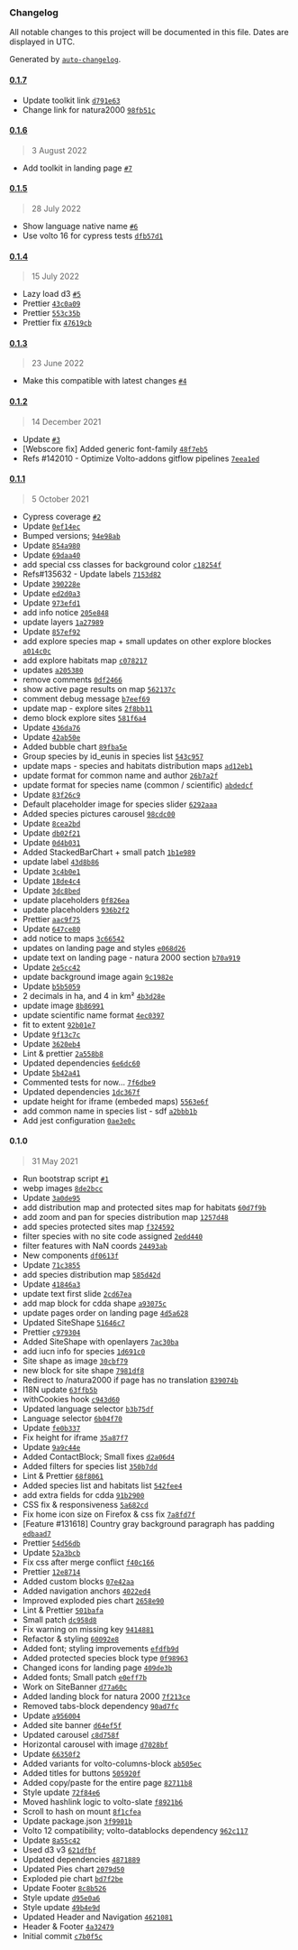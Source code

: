 ### Changelog

All notable changes to this project will be documented in this file. Dates are displayed in UTC.

Generated by [`auto-changelog`](https://github.com/CookPete/auto-changelog).

#### [0.1.7](https://github.com/eea/volto-n2k/compare/0.1.6...0.1.7)

- Update toolkit link [`d791e63`](https://github.com/eea/volto-n2k/commit/d791e63603d750afbead921f1cebbf90902dc8e2)
- Change link for natura2000 [`98fb51c`](https://github.com/eea/volto-n2k/commit/98fb51c76320ac47e6bbeb0e4012cc49932c17d2)

#### [0.1.6](https://github.com/eea/volto-n2k/compare/0.1.5...0.1.6)

> 3 August 2022

- Add toolkit in landing page [`#7`](https://github.com/eea/volto-n2k/pull/7)

#### [0.1.5](https://github.com/eea/volto-n2k/compare/0.1.4...0.1.5)

> 28 July 2022

- Show language native name [`#6`](https://github.com/eea/volto-n2k/pull/6)
- Use volto 16 for cypress tests [`dfb57d1`](https://github.com/eea/volto-n2k/commit/dfb57d12d37dbeb1aa8c0d87cf8cc950cdf27d13)

#### [0.1.4](https://github.com/eea/volto-n2k/compare/0.1.3...0.1.4)

> 15 July 2022

- Lazy load d3 [`#5`](https://github.com/eea/volto-n2k/pull/5)
- Prettier [`43c0a09`](https://github.com/eea/volto-n2k/commit/43c0a090f481f81e7cadcfcda59b5dcc02dd8f1a)
- Prettier [`553c35b`](https://github.com/eea/volto-n2k/commit/553c35b2c9b34adb8fb630f2ec41f2ffd2cf22b0)
- Prettier fix [`47619cb`](https://github.com/eea/volto-n2k/commit/47619cb286ff939df397c483c18cc532c58b7547)

#### [0.1.3](https://github.com/eea/volto-n2k/compare/0.1.2...0.1.3)

> 23 June 2022

- Make this compatible with latest changes [`#4`](https://github.com/eea/volto-n2k/pull/4)

#### [0.1.2](https://github.com/eea/volto-n2k/compare/0.1.1...0.1.2)

> 14 December 2021

- Update [`#3`](https://github.com/eea/volto-n2k/pull/3)
- [Webscore fix] Added generic font-family [`48f7eb5`](https://github.com/eea/volto-n2k/commit/48f7eb59c956a1705579ec1796160d31fad77f96)
- Refs #142010 - Optimize Volto-addons gitflow pipelines [`7eea1ed`](https://github.com/eea/volto-n2k/commit/7eea1ed2f0360830658266cc44ce9a5de6381776)

#### [0.1.1](https://github.com/eea/volto-n2k/compare/0.1.0...0.1.1)

> 5 October 2021

- Cypress coverage [`#2`](https://github.com/eea/volto-n2k/pull/2)
- Update [`0ef14ec`](https://github.com/eea/volto-n2k/commit/0ef14ec745d6642f3c45f7f5b4138e210329e60c)
- Bumped versions; [`94e98ab`](https://github.com/eea/volto-n2k/commit/94e98ab1c21b7b25b5383d62398ed01a02c5cbc9)
- Update [`854a980`](https://github.com/eea/volto-n2k/commit/854a98070c034c402c85bf35eaa4e881fd8d6e9b)
- Update [`69daa40`](https://github.com/eea/volto-n2k/commit/69daa4081f6fe4f2619ef15ab36b2c0fa3c6b80b)
- add special css classes for background color [`c18254f`](https://github.com/eea/volto-n2k/commit/c18254ff771444d5357d0502703fe2462faf9d3f)
- Refs#135632 - Update labels [`7153d82`](https://github.com/eea/volto-n2k/commit/7153d82950cebdbfb2c9b59e382781864cd874e5)
- Update [`390228e`](https://github.com/eea/volto-n2k/commit/390228e918e8447ab8d937ea7ce69859ea9143dc)
- Update [`ed2d0a3`](https://github.com/eea/volto-n2k/commit/ed2d0a34b935c5fe6f447bb8e879ad1037ec5cd3)
- Update [`973efd1`](https://github.com/eea/volto-n2k/commit/973efd11944579182bb988f4e0952a86fe64eb63)
- add info notice [`205e848`](https://github.com/eea/volto-n2k/commit/205e84836e65bab95f6255f0e9c75a2ccef75aba)
- update layers [`1a27989`](https://github.com/eea/volto-n2k/commit/1a2798945d9646fe0c3a01d6f760ae79e679c436)
- Update [`857ef92`](https://github.com/eea/volto-n2k/commit/857ef923aed09d4b51811651ad56f2c657b89888)
- add explore species map + small updates on other explore blockes [`a014c0c`](https://github.com/eea/volto-n2k/commit/a014c0c3089fb54cc7dbcedffdbda3ef5c2acc10)
- add explore habitats map [`c078217`](https://github.com/eea/volto-n2k/commit/c07821796b197e48e787c304f4e291eb267be983)
- updates [`a205380`](https://github.com/eea/volto-n2k/commit/a2053804a9d0c214d37d28f1c8414a6fcedf6b11)
- remove comments [`0df2466`](https://github.com/eea/volto-n2k/commit/0df24662107c3160c63bc0c2efbbb4f4c137ad32)
- show active page results on map [`562137c`](https://github.com/eea/volto-n2k/commit/562137cc760b7fef1033cfb841049391e58d2135)
- comment debug message [`b7eef69`](https://github.com/eea/volto-n2k/commit/b7eef69f835ff4e0e9b31cf5e606168030ab2fd8)
- update map - explore sites [`2f8bb11`](https://github.com/eea/volto-n2k/commit/2f8bb11f3297b57c36c5cae3e8db24099b57fa88)
- demo block explore sites [`581f6a4`](https://github.com/eea/volto-n2k/commit/581f6a448b271f27dafd674997ea4f4ca36cc2a2)
- Update [`436da76`](https://github.com/eea/volto-n2k/commit/436da76e02085a1b15764bc6ece1a7c9c31d2676)
- Update [`42ab50e`](https://github.com/eea/volto-n2k/commit/42ab50e6681a47251d15ac06b836c6f8c27157fa)
- Added bubble chart [`89fba5e`](https://github.com/eea/volto-n2k/commit/89fba5e5db41aa955ba2d0ed58c9f0042c461504)
- Group species by id_eunis in species list [`543c957`](https://github.com/eea/volto-n2k/commit/543c9573b53acd8eecc9afbb6ae7beeddba53966)
- update maps - species and habitats distribution maps [`ad12eb1`](https://github.com/eea/volto-n2k/commit/ad12eb141907d6f28444f1eafc3f687735d2a68d)
- update format for common name and author [`26b7a2f`](https://github.com/eea/volto-n2k/commit/26b7a2f3d20c7701b57fb24f39fc7dfeceec3ce8)
- update format for species name (common / scientific) [`abdedcf`](https://github.com/eea/volto-n2k/commit/abdedcfe645665031dedf050fd2c5cdde8c14a50)
- Update [`83f26c9`](https://github.com/eea/volto-n2k/commit/83f26c91657ee8d272be6cd98e9e63aa4d192582)
- Default placeholder image for species slider [`6292aaa`](https://github.com/eea/volto-n2k/commit/6292aaa29d5c71c528e85b0bd1d4f2cb36d5986f)
- Added species pictures carousel [`98cdc00`](https://github.com/eea/volto-n2k/commit/98cdc00b90376b79426e73dc3a6e742197b5ef3d)
- Update [`8cea2bd`](https://github.com/eea/volto-n2k/commit/8cea2bdc228899bfef86af28fd9cc71fb01f728c)
- Update [`db02f21`](https://github.com/eea/volto-n2k/commit/db02f212a321c92e7e34668fed293b2dfdc0004f)
- Update [`0d4b031`](https://github.com/eea/volto-n2k/commit/0d4b0310b55ff3196512d5a4eb0142fed41f9c84)
- Added StackedBarChart + small patch [`1b1e989`](https://github.com/eea/volto-n2k/commit/1b1e98904c5cd4b44a3f2095192adfb7572fa91e)
- update label [`43d8b86`](https://github.com/eea/volto-n2k/commit/43d8b865356c1c0ed906c3693db26cf8bb83f9d0)
- Update [`3c4b0e1`](https://github.com/eea/volto-n2k/commit/3c4b0e18adfc7b4058191d762d8ace2f2f976ed6)
- Update [`18de4c4`](https://github.com/eea/volto-n2k/commit/18de4c482fbc2bba6333a51e3aa4b84c84929bc9)
- Update [`3dc8bed`](https://github.com/eea/volto-n2k/commit/3dc8bed126509f019299f396acecd8cab79059f3)
- update placeholders [`0f826ea`](https://github.com/eea/volto-n2k/commit/0f826eabc368bfd937359a9bc50605bbea1c28cc)
- update placeholders [`936b2f2`](https://github.com/eea/volto-n2k/commit/936b2f2f7f43cdc3fcb9f338c6a9b0541495712c)
- Prettier [`aac9f75`](https://github.com/eea/volto-n2k/commit/aac9f750e922df684efbf8fe6cc1083e6366caef)
- Update [`647ce80`](https://github.com/eea/volto-n2k/commit/647ce8085c477e28464a25e75759acb032584299)
- add notice to maps [`3c66542`](https://github.com/eea/volto-n2k/commit/3c665422470ddf2be5229246660e3e4bf61d667c)
- updates on landing page and styles [`e068d26`](https://github.com/eea/volto-n2k/commit/e068d26f20e373fa64881340c139b36fc060f1b1)
- update text on landing page - natura 2000 section [`b70a919`](https://github.com/eea/volto-n2k/commit/b70a91959bdcd2613cfb5399a7b96d80a6b1ee6f)
- Update [`2e5cc42`](https://github.com/eea/volto-n2k/commit/2e5cc427e29411200da16d6c85840755090326d5)
- update background image again [`9c1982e`](https://github.com/eea/volto-n2k/commit/9c1982e2b672a41a84c4c126fdbfb0e3b69bc5f5)
- Update [`b5b5059`](https://github.com/eea/volto-n2k/commit/b5b5059112f43f484d920a62e9a574bdfa6e16b7)
- 2 decimals in ha, and 4 in km² [`4b3d28e`](https://github.com/eea/volto-n2k/commit/4b3d28ed68f16f70599e4bf8b7a387ec142ab0ba)
- update image [`8b86991`](https://github.com/eea/volto-n2k/commit/8b86991441df717c2b7baa2190273d24648bb3fe)
- update scientific name format [`4ec0397`](https://github.com/eea/volto-n2k/commit/4ec03978d0991764e666e8030715cbfdcf6dc6af)
- fit to extent [`92b01e7`](https://github.com/eea/volto-n2k/commit/92b01e74e2fd9217577fb54da337deaaa2c4e6d7)
- Update [`9f13c7c`](https://github.com/eea/volto-n2k/commit/9f13c7c324c7188e480cd49e2158624b2d1e500d)
- Update [`3620eb4`](https://github.com/eea/volto-n2k/commit/3620eb4608634ea8698dcd9f643bfbe7909166d1)
- Lint & prettier [`2a558b8`](https://github.com/eea/volto-n2k/commit/2a558b85c586420853e8ff0d7549e6184136fb16)
- Updated dependencies [`6e6dc60`](https://github.com/eea/volto-n2k/commit/6e6dc60a288e56a66321760472c258725dcea476)
- Update [`5b42a41`](https://github.com/eea/volto-n2k/commit/5b42a41efcf5496885fb701d4c5e2e6511ab8bc9)
- Commented tests for now... [`7f6dbe9`](https://github.com/eea/volto-n2k/commit/7f6dbe9b7d8204d9b0e08bf5194e4c68eb6408e0)
- Updated dependencies [`1dc367f`](https://github.com/eea/volto-n2k/commit/1dc367f8ca01df2c29939b71509764b0f6084ded)
- update height for iframe (embeded maps) [`5563e6f`](https://github.com/eea/volto-n2k/commit/5563e6fd5df4c201909dd7af90cf6d06eab0a97b)
- add common name in species list - sdf [`a2bbb1b`](https://github.com/eea/volto-n2k/commit/a2bbb1b6586c1efb5f7f73e0269f6f96e1250806)
- Add jest configuration [`0ae3e0c`](https://github.com/eea/volto-n2k/commit/0ae3e0cd4926cf2e8cad672a24109dd5428473aa)

#### 0.1.0

> 31 May 2021

- Run bootstrap script [`#1`](https://github.com/eea/volto-n2k/pull/1)
- webp images [`8de2bcc`](https://github.com/eea/volto-n2k/commit/8de2bccd0359dac8f216ae7a67b751f119132ac4)
- Update [`3a0de95`](https://github.com/eea/volto-n2k/commit/3a0de95d8fe266593045c6619ca08b8d239a2e53)
- add distribution map and protected sites map for habitats [`60d7f9b`](https://github.com/eea/volto-n2k/commit/60d7f9b66703ca11bf97515a718adc14a962817b)
- add zoom and pan for species distribution map [`1257d48`](https://github.com/eea/volto-n2k/commit/1257d48df0287bea8779a0968a51193d373f73d2)
- add species protected sites map [`f324592`](https://github.com/eea/volto-n2k/commit/f324592c0914b41aa4dea03c39c4b39707d193df)
- filter species with no site code assigned [`2edd440`](https://github.com/eea/volto-n2k/commit/2edd440edb1bfe88c29c136fff32ffd07b65f846)
- filter features with NaN coords [`24493ab`](https://github.com/eea/volto-n2k/commit/24493abd4421bcc27b3585a652a9bb0e84913fae)
- New components [`df0613f`](https://github.com/eea/volto-n2k/commit/df0613f891585a7e69018e25463b0482901abf06)
- Update [`71c3855`](https://github.com/eea/volto-n2k/commit/71c3855212bb6a0234e4204e89282336b64c2335)
- add species distribution map [`585d42d`](https://github.com/eea/volto-n2k/commit/585d42d28359bd6dc900a44690084e8c16e6348c)
- Update [`41846a3`](https://github.com/eea/volto-n2k/commit/41846a3bd288cd57992a5512146298fa61739c57)
- update text first slide [`2cd67ea`](https://github.com/eea/volto-n2k/commit/2cd67eaeba43547615235ebcd67b0b113623acfe)
- add map block for cdda shape [`a93075c`](https://github.com/eea/volto-n2k/commit/a93075c966b88487c1f039d8f872777cf37fddd2)
- update pages order on landing page [`4d5a628`](https://github.com/eea/volto-n2k/commit/4d5a6282ce80a97088b3061bd55cb35db0cacdc2)
- Updated SiteShape [`51646c7`](https://github.com/eea/volto-n2k/commit/51646c759c7ac8e8f96dc3bf1505f0a0c43513a5)
- Prettier [`c979304`](https://github.com/eea/volto-n2k/commit/c979304e9d4a09632ef5c7ce63f2cf2469caf861)
- Added SiteShape with openlayers [`7ac30ba`](https://github.com/eea/volto-n2k/commit/7ac30baa4e15c86e0f528eac76d5642e5ce92398)
- add iucn info for species [`1d691c0`](https://github.com/eea/volto-n2k/commit/1d691c0a6a0b3eb45010a8c78eaa689329f172da)
- Site shape as image [`30cbf79`](https://github.com/eea/volto-n2k/commit/30cbf795a2c6b7f04c6d7b1c91a2bfbe93454c21)
- new block for site shape [`7981df8`](https://github.com/eea/volto-n2k/commit/7981df88d3dd4f834ec67999ed08fb8ea9b747d7)
- Redirect to /natura2000 if page has no translation [`839074b`](https://github.com/eea/volto-n2k/commit/839074b560df1b4cbd0a1b867245a193d129a98f)
- I18N update [`63ffb5b`](https://github.com/eea/volto-n2k/commit/63ffb5bc12fd5b1500bb18d0c0930ec18b0fb273)
- withCookies hook [`c943d60`](https://github.com/eea/volto-n2k/commit/c943d603452ac234b6f5ea71c6318ee63bf7b003)
- Updated language selector [`b3b75df`](https://github.com/eea/volto-n2k/commit/b3b75df8f05cda647105d73b054e599bec2635ee)
- Language selector [`6b04f70`](https://github.com/eea/volto-n2k/commit/6b04f70d983a27955a98323a6e2b4af8b4ea0778)
- Update [`fe0b337`](https://github.com/eea/volto-n2k/commit/fe0b33731f958b6df9e65c1b6cb25ea8d139c3db)
- Fix height for iframe [`35a87f7`](https://github.com/eea/volto-n2k/commit/35a87f78a1fcdfba66c440255e08f97ad9e63a09)
- Update [`9a9c44e`](https://github.com/eea/volto-n2k/commit/9a9c44ec335f4d0dd7c79de5211d4b52d267cbf8)
- Added ContactBlock; Small fixes [`d2a06d4`](https://github.com/eea/volto-n2k/commit/d2a06d47f77fcf032ac7d801c083cb801b0396d1)
- Added filters for species list [`350b7dd`](https://github.com/eea/volto-n2k/commit/350b7ddf4293db34bd16843ee3ab22e021449a32)
- Lint & Prettier [`68f8061`](https://github.com/eea/volto-n2k/commit/68f80612d7fdd41262a432f71e2236842d11bc43)
- Added species list and habitats list [`542fee4`](https://github.com/eea/volto-n2k/commit/542fee45bea2dd8337acc0f76d2a196498d7951c)
- add extra fields for cdda [`91b2900`](https://github.com/eea/volto-n2k/commit/91b2900b15648d60470a0801eb8aaae05fe7de6c)
- CSS fix & responsiveness [`5a682cd`](https://github.com/eea/volto-n2k/commit/5a682cd62111f4f4785e5c845ddc05ccb9d03683)
- Fix home icon size on Firefox & css fix [`7a8fd7f`](https://github.com/eea/volto-n2k/commit/7a8fd7fe6612e1b75a6afdda4ac6896c40872cf4)
- [Feature #131618] Country gray background paragraph has padding [`edbaad7`](https://github.com/eea/volto-n2k/commit/edbaad7b87013275cd2990c8a3bc04d06ff9a30f)
- Prettier [`54d56db`](https://github.com/eea/volto-n2k/commit/54d56dbdad7663cdfc89f50bb1daf5c31e7b4632)
- Update [`52a3bcb`](https://github.com/eea/volto-n2k/commit/52a3bcbdefd926ef20fd6abfc9bb2de5de60dee6)
- Fix css after merge conflict [`f40c166`](https://github.com/eea/volto-n2k/commit/f40c1663baf52df9f1959988d783657b6396aac3)
- Prettier [`12e8714`](https://github.com/eea/volto-n2k/commit/12e871464096b551f0f4d6a2c226c0d17c62aca4)
- Added custom blocks [`07e42aa`](https://github.com/eea/volto-n2k/commit/07e42aabe2db684fa5b04bb29d98cfead8286920)
- Added navigation anchors [`4022ed4`](https://github.com/eea/volto-n2k/commit/4022ed42edace0c410df72d7827703f2206fbe2d)
- Improved exploded pies chart [`2658e90`](https://github.com/eea/volto-n2k/commit/2658e90b5196716af10fa571cf09235fa2257435)
- Lint & Prettier [`501bafa`](https://github.com/eea/volto-n2k/commit/501bafa299149aea4b63da30b59c0a484c838a93)
- Small patch [`dc958d8`](https://github.com/eea/volto-n2k/commit/dc958d8f61c963efdf5f6de6434787b5221ff0df)
- Fix warning on missing key [`9414881`](https://github.com/eea/volto-n2k/commit/94148814d1ba80c75f3483d47b36a017b87eb4e3)
- Refactor & styling [`60092e8`](https://github.com/eea/volto-n2k/commit/60092e8850185e7dc3eb4d2956f0c24fa0354bfb)
- Added font; styling improvements [`efdfb9d`](https://github.com/eea/volto-n2k/commit/efdfb9d859f27e0a42e928fd9775271e6bb7651a)
- Added protected species block type [`0f98963`](https://github.com/eea/volto-n2k/commit/0f98963e8769357811172ba197b9b2ada1d08e2b)
- Changed icons for landing page [`409de3b`](https://github.com/eea/volto-n2k/commit/409de3b9751b5f8fe913261ce54f1f308e258238)
- Added fonts; Small patch [`e0eff7b`](https://github.com/eea/volto-n2k/commit/e0eff7b29ae1a0f088a6f29b92cf2adb42164ebb)
- Work on SiteBanner [`d77a60c`](https://github.com/eea/volto-n2k/commit/d77a60ca72dada0f0c5397ff170d56b790e637e8)
- Added landing block for natura 2000 [`7f213ce`](https://github.com/eea/volto-n2k/commit/7f213cea3a0a6a21edc5507bdee0dcaa808811f3)
- Removed tabs-block dependency [`90ad7fc`](https://github.com/eea/volto-n2k/commit/90ad7fc67d311c45bc7288803cd3ad50185e5cbd)
- Update [`a956004`](https://github.com/eea/volto-n2k/commit/a9560049cb26ab8e65d1618bbd700dfdc1771022)
- Added site banner [`d64ef5f`](https://github.com/eea/volto-n2k/commit/d64ef5f45af719530a3c9b5c0b9c23c4dbe516c0)
- Updated carousel [`c8d758f`](https://github.com/eea/volto-n2k/commit/c8d758fc953ac5c8abf6fa25da3718d538c54286)
- Horizontal carousel with image [`d7028bf`](https://github.com/eea/volto-n2k/commit/d7028bfb5494af35ffe373f9fb860d79ced40139)
- Update [`66350f2`](https://github.com/eea/volto-n2k/commit/66350f250ec1d23783b1bfe5c301b95bc20cfcd1)
- Added variants for volto-columns-block [`ab505ec`](https://github.com/eea/volto-n2k/commit/ab505ecb2ee817a4c5b2d8108259ceca3dd4ef39)
- Added titles for buttons [`505920f`](https://github.com/eea/volto-n2k/commit/505920f7e9c20ffe6cdcb878d5404d98d12a48a8)
- Added copy/paste for the entire page [`82711b8`](https://github.com/eea/volto-n2k/commit/82711b8417a9a1b076f8829424d8f604d392d1aa)
- Style update [`72f84e6`](https://github.com/eea/volto-n2k/commit/72f84e69ca7bbe62e66a0f62f56118e93f73cc6f)
- Moved hashlink logic to volto-slate [`f8921b6`](https://github.com/eea/volto-n2k/commit/f8921b6e0ab0cbf39c9ea4e048370e5d432d38a3)
- Scroll to hash on mount [`8f1cfea`](https://github.com/eea/volto-n2k/commit/8f1cfeaa8d1686f02a6b65d2b74064e341f8139a)
- Update package.json [`3f9901b`](https://github.com/eea/volto-n2k/commit/3f9901b121a48746877aedf0773b0df0cdfebe80)
- Volto 12 compatibility; volto-datablocks dependency [`962c117`](https://github.com/eea/volto-n2k/commit/962c1173b9aa216787792d4d6816028faa9bb71c)
- Update [`8a55c42`](https://github.com/eea/volto-n2k/commit/8a55c42d3d66e03302c14784d980cb17fc119a74)
- Used d3 v3 [`621dfbf`](https://github.com/eea/volto-n2k/commit/621dfbf9ee430db02e9db1280f39a0d2a82836cf)
- Updated dependencies [`4871889`](https://github.com/eea/volto-n2k/commit/4871889d61bc2a607db8beeb65ac8d5b5ee7fe6d)
- Updated Pies chart [`2079d50`](https://github.com/eea/volto-n2k/commit/2079d504e2829b3ad852c66fc68a6f72e4674f7e)
- Exploded pie chart [`bd7f2be`](https://github.com/eea/volto-n2k/commit/bd7f2bed6fffcd0c1f07267edfdf2eda538770c4)
- Update Footer [`8c8b526`](https://github.com/eea/volto-n2k/commit/8c8b52672684106797eca51434f45e9e5b4f2fb2)
- Style update [`d95e0a6`](https://github.com/eea/volto-n2k/commit/d95e0a634050d162734cd8e96bf1506d72a604a4)
- Style update [`49b4e9d`](https://github.com/eea/volto-n2k/commit/49b4e9ddb47d7f4843053b760f04aed258add5eb)
- Updated Header and Navigation [`4621081`](https://github.com/eea/volto-n2k/commit/46210813e1380e5739203c8986b2dbdfb4163cd4)
- Header & Footer [`4a32479`](https://github.com/eea/volto-n2k/commit/4a3247940ef98975ab0cdfa3e2137034a356dd0f)
- Initial commit [`c7b0f5c`](https://github.com/eea/volto-n2k/commit/c7b0f5c242b80ca7549b67e5f98c0771576f59ec)
